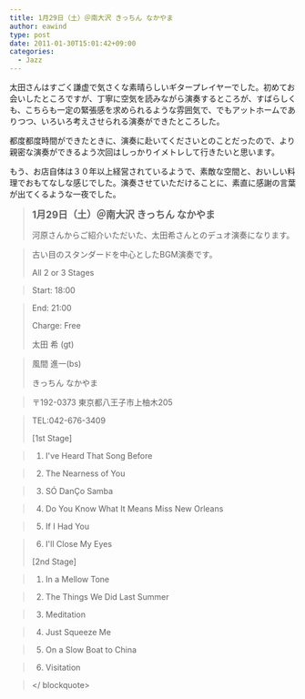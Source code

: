 ```yaml
---
title: 1月29日（土）＠南大沢 きっちん なかやま
author: eawind
type: post
date: 2011-01-30T15:01:42+09:00
categories:
  - Jazz
---
```

太田さんはすごく謙虚で気さくな素晴らしいギタープレイヤーでした。初めてお会いしたところですが、丁寧に空気を読みながら演奏するところが、すばらしくも、こちらも一定の緊張感を求められるような雰囲気で、でもアットホームでありつつ、いろいろ考えさせられる演奏ができたところした。

都度都度時間ができたときに、演奏に赴いてくださいとのことだったので、より親密な演奏ができるよう次回はしっかりイメトレして行きたいと思います。

もう、お店自体は３０年以上経営されているようで、素敵な空間と、おいしい料理でおもてなしな感じでした。演奏させていただけることに、素直に感謝の言葉が出てくるような一夜でした。

> **<big>1月29日（土）＠南大沢 きっちん なかやま</big>**
>
> 河原さんからご紹介いただいた、太田希さんとのデュオ演奏になります。

> 古い目のスタンダードを中心としたBGM演奏です。
>
> All 2 or 3 Stages

> Start: 18:00

> End: 21:00
>
> Charge: Free
>
> 太田 希 (gt)

> 風間 進一(bs)
>
> きっちん なかやま

> 〒192-0373 東京都八王子市上柚木205

> TEL:042-676-3409
>
> [1st Stage]

> 1. I've Heard That Song Before

> 2. The Nearness of You

> 3. SÓ DanÇo Samba

> 4. Do You Know What It Means Miss New Orleans

> 5. If I Had You

> 6. I'll Close My Eyes
>
> [2nd Stage]

> 1. In a Mellow Tone

> 2. The Things We Did Last Summer

> 3. Meditation

> 4. Just Squeeze Me

> 5. On a Slow Boat to China

> 6. Visitation

> </ blockquote>
